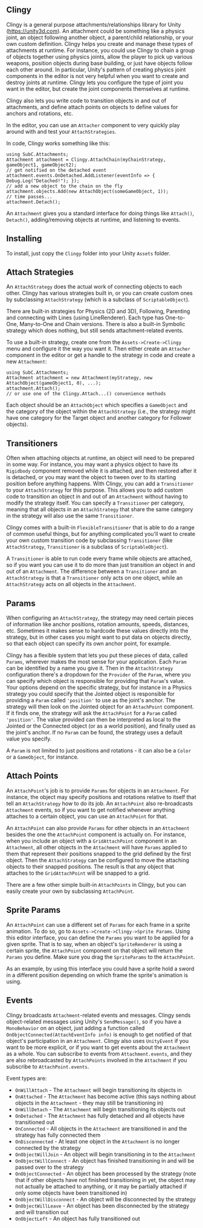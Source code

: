 Clingy
------

Clingy is a general purpose attachments/relationships library for Unity (https://unity3d.com).  An attachment could be something like a physics joint, an object following another object, a parent/child relationship, or your own custom definition.  Clingy helps you create and manage these types of attachments at runtime.  For instance, you could use Clingy to chain a group of objects together using physics joints, allow the player to pick up various weapons, position objects during base building, or just have objects follow each other around.  In particular, Unity's pattern of creating physics joint components in the editor is not very helpful when you want to create and destroy joints at runtime.  Clingy lets you configure the type of joint you want in the editor, but create the joint components themselves at runtime.

Clingy also lets you write code to transition objects in and out of attachments, and define attach points on objects to define values for anchors and rotations, etc.  

In the editor, you can use an `Attacher` component to very quickly play around with and test your `AttachStrategies`.

In code, Clingy works something like this:

```
using SubC.Attachments;
Attachment attachment = Clingy.AttachChain(myChainStrategy, gameObject1, gameObject2);
// get notified on the detached event
attachment.events.OnDetached.AddListener(eventInfo => { Debug.Log("Detached!"); });
// add a new object to the chain on the fly
attachment.objects.Add(new AttachObject(someGameObject, 1));
// time passes...
attachment.Detach();
```

An `Attachment` gives you a standard interface for doing things like `Attach()`, `Detach()`, adding/removing objects at runtime, and listening to events.

Installing
-----

To install, just copy the `Clingy` folder into your Unity `Assets` folder.

Attach Strategies
-----

An `AttachStrategy` does the actual work of connecting objects to each other.  Clingy has various strategies built in, or you can create custom ones by subclassing `AttachStrategy` (which is a subclass of `ScriptableObject`).

There are built-in strategies for Physics (2D and 3D), Following, Parenting and connecting with Lines (using LineRenderer).  Each type has One-to-One, Many-to-One and Chain versions.  There is also a built-in Symbolic strategy which does nothing, but still sends attachment-related events.

To use a built-in strategy, create one from the `Assets->Create->Clingy` menu and configure it the way you want it.  Then either create an `Attacher` component in the editor or get a handle to the strategy in code and create a new `Attachment`:

```
using SubC.Attachments;
Attachment attachment = new Attachment(myStrategy, new AttachObject(gameObject1, 0), ...);
attachment.Attach();
// or use one of the Clingy.Attach...() convenience methods
```

Each object should be an `AttachObject` which specifies a `GameObject` and the category of the object within the `AttachStrategy` (i.e., the strategy might have one category for the Target object and another category for Follower objects).

Transitioners
-----

Often when attaching objects at runtime, an object will need to be prepared in some way.  For instance, you may want a physics object to have its `Rigidbody` component removed while it is attached, and then restored after it is detached, or you may want the object to tween over to its starting position before anything happens.  With Clingy, you can add a `Transitioner` to your `AttachStrategy` for this purpose.  This allows you to add custom code to transition an object in and out of an `Attachment` without having to modify the strategy itself.  You can specify a `Transitioner` per category, meaning that all objects in an `AttachStrategy` that share the same category in the strategy will also use the same `Transitioner`.

Clingy comes with a built-in `FlexibleTransitioner` that is able to do a range of common useful things, but for anything complicated you'll want to create your own custom transition code by subclassing `Transitioner` (like `AttachStrategy`, `Transitioner` is a subclass of `ScriptableObject`).

A `Transitioner` is able to run code every frame while objects are attached, so if you want you can use it to do more than just transition an object in and out of an `Attachment`.  The difference between a `Transitioner` and an `AttachStrategy` is that a `Transitioner` only acts on one object, while an `AttachStrategy` acts on all objects in the `Attachment`.

Params
-----

When configuring an `AttachStrategy`, the strategy may need certain pieces of information like anchor positions, rotation amounts, speeds, distances, etc.  Sometimes it makes sense to hardcode these values directly into the strategy, but in other cases you might want to put data on objects directly, so that each object can specify its own anchor point, for example.

Clingy has a flexible system that lets you put these pieces of data, called `Params`, wherever makes the most sense for your application.  Each `Param` can be identified by a name you give it.  Then in the `AttachStrategy` configuration there's a dropdown for the `Provider` of the `Param`, where you can specify which object is responsible for providing that `Param`'s value.  Your options depend on the specific strategy, but for instance in a Physics strategy you could specify that the Jointed object is responsible for providing a `Param` called `'position'` to use as the joint's anchor.  The strategy will then look on the Jointed object for an `AttachPoint` component.  If it finds one, the strategy will ask the `AttachPoint` for a `Param` called `'position'`.  The value provided can then be interpreted as local to the Jointed or the Connected object (or as a world position), and finally used as the joint's anchor.  If no `Param` can be found, the strategy uses a default value you specify.

A `Param` is not limited to just positions and rotations - it can also be a `Color` or a `GameObject`, for instance.

Attach Points
-----

An `AttachPoint`'s job is to provide `Params` for objects in an `Attachment`.  For instance, the object may specify positions and rotations relative to itself that tell an `AttachStrategy` how to do its job.  An `AttachPoint` also re-broadcasts `Attachment` events, so if you want to get notified whenever anything attaches to a certain object, you can use an `AttachPoint` for that.

An `AttachPoint` can also provide `Params` for other objects in an `Attachment` besides the one the `AttachPoint` component is actually on.  For instance, when you include an object with a `GridAttachPoint` component in an `Attachment`, all other objects in the `Attachment` will have `Params` applied to them that represent their positions snapped to the grid defined by the first object.  Then the `AttachStrategy` can be configured to move the attaching objects to their snapped positions.  The result is that any object that attaches to the `GridAttachPoint` will be snapped to a grid.

There are a few other simple built-in `AttachPoints` in Clingy, but you can easily create your own by subclassing `AttachPoint`.

Sprite Params
-----

An `AttachPoint` can use a different set of `Params` for each frame in a sprite animation.  To do so, go to `Assets->Create->Clingy->Sprite Params`.  Using this editor interface, you can define the `Params` you want to be applied for a given sprite.  That is to say, when an object's `SpriteRenderer` is using a certain sprite, the `AttachPoint` component on that object will return the `Params` you define.  Make sure you drag the `SpriteParams` to the `AttachPoint`.

As an example, by using this interface you could have a sprite hold a sword in a different position depending on which frame the sprite's animation is using.

Events
-----

Clingy broadcasts `Attachment`-related events and messages.  Clingy sends object-related messages using Unity's `SendMessage()`, so if you have a `MonoBehavior` on an object, just adding a function called `OnObjectConnected(AttachEventInfo info)` is enough to get notified of that object's participation in an `Attachment`.  Clingy also uses `UnityEvent` if you want to be more explicit, or if you want to get events about the `Attachment` as a whole.  You can subscribe to events from `Attachment.events`, and they are also rebroadcasted by `AttachPoints` involved in the `Attachment` if you subscribe to `AttachPoint.events`.

Event types are:

* `OnWillAttach` - The `Attachment` will begin transitioning its objects in
* `OnAttached` - The `Attachment` has become active (this says nothing about objects in the `Attachment` - they may still be transitioning in)
* `OnWillDetach` - The `Attachment` will begin transitioning its objects out
* `OnDetached` - The `Attachment` has fully detached and all objects have transitioned out
* `OnConnected` - All objects in the `Attachment` are transitioned in and the strategy has fully connected them
* `OnDisconnected` - At least one object in the `Attachment` is no longer connected by the strategy
* `OnObjectWillJoin` - An object will begin transitioning in to the `Attachment`
* `OnObjectWillConnect` - An object has finished transitioning in and will be passed over to the strategy
* `OnObjectConnected` - An object has been processed by the strategy (note that if other objects have not finished transitioning in yet, the object may not actually be attached to anything, or it may be partially attached if only some objects have been transitioned in)
* `OnObjectWillDisconnect` - An object will be disconnected by the strategy
* `OnObjectWillLeave` - An object has been disconnected by the strategy and will transition out
* `OnObjectLeft` - An object has fully transitioned out

